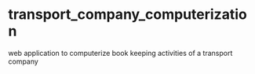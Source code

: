 # transport_company_computerization
web application to computerize book keeping activities of a transport company
